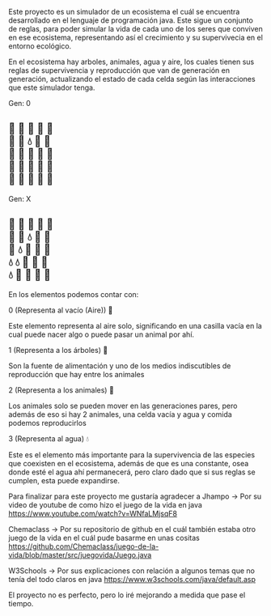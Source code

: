 Este proyecto es un simulador de un ecosistema el cuál se encuentra desarrollado en el lenguaje de programación java.
Este sigue un conjunto de reglas, para poder simular la vida de cada uno de los seres que conviven en ese ecosistema, representando así 
el crecimiento y su supervivecia en el entorno ecológico.

En el ecosistema hay arboles, animales, agua y aire, los cuales tienen sus reglas de supervivencia y reproducción
que van de generación en generación, actualizando el estado de cada celda según las interacciones que este simulador tenga.

Gen: 0

💨  💨  💨  🌳  💨  
💨  💨  💧  🐑  💨  
💨  💨  🌳  🌳  💨  
💨  💨  🐑  🐑  💨  
💨  💨  💨  💨  💨
--------------------
Gen: X

💨  💨  🐑  🐑  🌳  
💨  💨  💧  🐑  🌳  
💨  💧  🐑  🐑  🌳  
💧  💧  🐑  🐑  🌳  
💧  🐑  🐑  🌳  💨
--------------------

En los elementos podemos contar con:

0 (Representa al vacío (Aire)) 💨

Este elemento representa al aire solo, significando en una casilla vacía en la cual puede nacer algo o puede pasar un animal por ahí.

1 (Representa a los árboles) 🌳

Son la fuente de alimentación y uno de los medios indiscutibles de reproducción que hay entre los animales

2 (Representa a los animales) 🐑

Los animales solo se pueden mover en las generaciones pares, pero además de eso si hay 2 animales, una celda vacía y agua y comida podemos reproducirlos

3 (Representa al agua) 💧

Este es el elemento más importante para la supervivencia de las especies que coexisten en el ecosistema, además de que es
una constante, osea donde esté el agua ahí permanecerá, pero claro dado que si sus reglas se cumplen, esta puede expandirse.


Para finalizar para este proyecto me gustaría agradecer a 
Jhampo -> Por su video de youtube de como hizo el juego de la vida en java
https://www.youtube.com/watch?v=WNfaLMjsqF8

Chemaclass -> Por su repositorio de github en el cuál también estaba otro juego de la vida en el cuál pude basarme en unas cositas
https://github.com/Chemaclass/juego-de-la-vida/blob/master/src/juegovida/Juego.java

W3Schools -> Por sus explicaciones con relación a algunos temas que no tenía del todo claros en java
https://www.w3schools.com/java/default.asp

El proyecto no es perfecto, pero lo iré mejorando a medida que pase el tiempo.